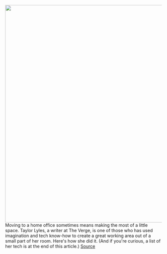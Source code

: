 <img src='https://cdn.vox-cdn.com/thumbor/iGj0Mk01-EjZNMsy75Sp4n-SdPY=/0x0:2040x1360/1200x675/filters:focal(1070x1034:1396x1360)/cdn.vox-cdn.com/uploads/chorus_image/image/67851877/tlyles_201113_4294_0017.0.0.jpg' width='700px' /><br/>
Moving to a home office sometimes means making the most of a little space. Taylor Lyles, a writer at The Verge, is one of those who has used imagination and tech know-how to create a great working area out of a small part of her room. Here's how she did it. (And if you're curious, a list of her tech is at the end of this article.)
<a href='https://www.theverge.com/21572162/remote-work-desk-home-set-up-writer-gamer-logitech-asus'> Source <a/>